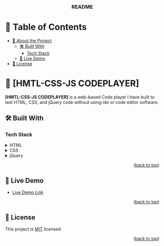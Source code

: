 <a name="readme-top"></a>

<div align="center">
  <h3><b>README</b></h3>
</div>

<!-- TABLE OF CONTENTS -->

# 📗 Table of Contents

- [📖 About the Project](#about-project)
  - [🛠 Built With](#built-with)
    - [Tech Stack](#tech-stack)
  - [🚀 Live Demo](#live-demo)
- [📝 License](#license)

<!-- PROJECT DESCRIPTION -->

# 📖 [HMTL-CSS-JS CODEPLAYER] <a name="about-project"></a>


**[HMTL-CSS-JS CODEPLAYER]** is a web-based Code player I have built to test HTML, CSS, and jQuery code without using ide or code editor software.

## 🛠 Built With <a name="built-with"></a>

### Tech Stack <a name="tech-stack"></a>

<details>
  <summary>HTML</summary>
</details>

<details>
  <summary>CSS</summary>
</details>

<details>
<summary>jQuery</summary>
</details>

<!-- Features -->

<p align="right">(<a href="#readme-top">back to top</a>)</p>

<!-- LIVE DEMO -->

## 🚀 Live Demo <a name="live-demo"></a>

- [Live Demo Link](https://peteryeungtt.github.io/codeplayer/)

<p align="right">(<a href="#readme-top">back to top</a>)</p>

<!-- GETTING STARTED -->


<!-- LICENSE -->

## 📝 License <a name="license"></a>

This project is [MIT](https://github.com/peteryeungtt/codeplayer/blob/master/LICENSE.md) licensed.

<p align="right">(<a href="#readme-top">back to top</a>)</p>
